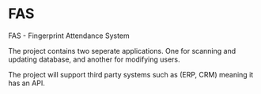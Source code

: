 # FAS
FAS - Fingerprint Attendance System

The project contains two seperate applications. One for scanning and updating database, and another for modifying users. 

The project will support third party systems such as (ERP, CRM) meaning it has an API. 
